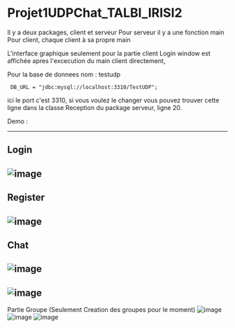 # Projet1UDPChat_TALBI_IRISI2


Il y a deux packages, client et serveur
Pour serveur il y a une fonction main 
Pour client, chaque client à sa propre main

L'interface graphique seulement pour la partie client
Login window est affichée apres l'excecution du main client directement,

Pour la base de donnees
nom : testudp

     DB_URL = "jdbc:mysql://localhost:3310/TestUDP";
     
ici le port c'est 3310, si vous voulez le changer vous pouvez trouver cette ligne dans la classe Reception du package serveur, ligne 20.


Demo : 

---------------------------------------------------------------------------------------------------------------
Login
---------------------------------------------------------------------------------------------------------------
![image](https://user-images.githubusercontent.com/101748749/212200560-406cd7a2-61ee-4524-be3f-a88155f46c54.png)
---------------------------------------------------------------------------------------------------------------
Register
---------------------------------------------------------------------------------------------------------------
![image](https://user-images.githubusercontent.com/101748749/212200722-5aec6186-013d-429e-86b0-d1c587e823f8.png)
---------------------------------------------------------------------------------------------------------------
Chat
---------------------------------------------------------------------------------------------------------------
![image](https://user-images.githubusercontent.com/101748749/212200857-c8a34a5e-2faa-47e8-95ef-d7238ae1aff0.png)
------------------------------
![image](https://user-images.githubusercontent.com/101748749/212201110-01bf4dda-08cd-455c-ad3c-face26eb1c37.png)
------------------------------
Partie Groupe (Seulement Creation des groupes pour le moment)
![image](https://user-images.githubusercontent.com/101748749/212201284-e1d2abec-a6d5-4f39-9d62-31b8290e4612.png)
![image](https://user-images.githubusercontent.com/101748749/212201402-173de701-b3ea-4cfb-af2f-02e8449cebf1.png)
![image](https://user-images.githubusercontent.com/101748749/212201474-7dc0ed98-0fea-4d12-9334-4e6426849736.png)




